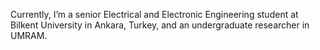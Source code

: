 Currently, I’m a senior Electrical and Electronic Engineering student at Bilkent University in Ankara, Turkey, and an undergraduate researcher in UMRAM.
